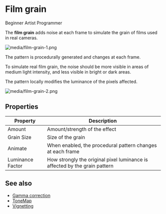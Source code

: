 # Film grain

<span class="badge text-bg-primary">Beginner</span>
<span class="badge text-bg-success">Artist</span>
<span class="badge text-bg-success">Programmer</span>

The **film grain** adds noise at each frame to simulate the grain of films used in real cameras.

![media/film-grain-1.png](media/film-grain-1.png) 

The pattern is procedurally generated and changes at each frame.

To simulate real film grain, the noise should be more visible in areas of medium light intensity, and less visible in bright or dark areas.

The pattern locally modifies the luminance of the pixels affected.

![media/film-grain-2.png](media/film-grain-2.png) 

## Properties

| Property         | Description                                                                 |
| ---------------- | --------------------------------------------------------------------------- |
| Amount           | Amount/strength of the effect                                         
| Grain Size       | Size of the grain                                                     
| Animate          | When enabled, the procedural pattern changes at each frame            
| Luminance Factor | How strongly the original pixel luminance is affected by the grain pattern

## See also

* [Gamma correction](gamma-correction.md)
* [ToneMap](tonemap.md)
* [Vignetting](vignetting.md)